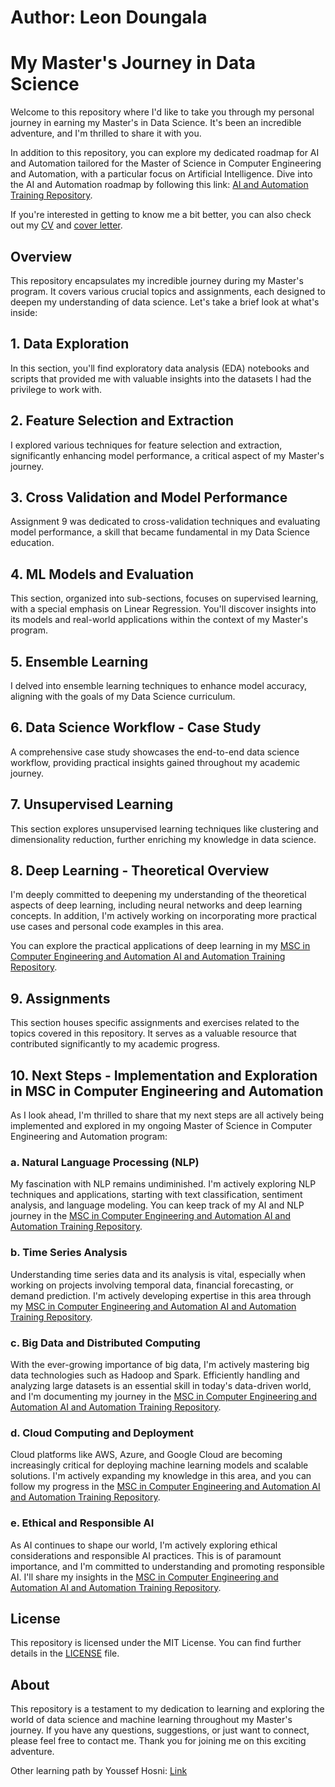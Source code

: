 # Author: Leon Doungala
# My Master's Journey in Data Science

Welcome to this repository where I'd like to take you through my personal journey in earning my Master's in Data Science. It's been an incredible adventure, and I'm thrilled to share it with you.

In addition to this repository, you can explore my dedicated roadmap for AI and Automation tailored for the Master of Science in Computer Engineering and Automation, with a particular focus on Artificial Intelligence. Dive into the AI and Automation roadmap by following this link: [AI and Automation Training Repository](https://github.com/LeonDoungala22/AI-and-Automation-Training).

If you're interested in getting to know me a bit better, you can also check out my [CV](https://github.com/LeonDoungala22/my-cv-and-cover-letter) and [cover letter](https://github.com/LeonDoungala22/my-cv-and-cover-letter).

## Overview

This repository encapsulates my incredible journey during my Master's program. It covers various crucial topics and assignments, each designed to deepen my understanding of data science. Let's take a brief look at what's inside:

## 1. Data Exploration

In this section, you'll find exploratory data analysis (EDA) notebooks and scripts that provided me with valuable insights into the datasets I had the privilege to work with.

## 2. Feature Selection and Extraction

I explored various techniques for feature selection and extraction, significantly enhancing model performance, a critical aspect of my Master's journey.

## 3. Cross Validation and Model Performance

Assignment 9 was dedicated to cross-validation techniques and evaluating model performance, a skill that became fundamental in my Data Science education.

## 4. ML Models and Evaluation

This section, organized into sub-sections, focuses on supervised learning, with a special emphasis on Linear Regression. You'll discover insights into its models and real-world applications within the context of my Master's program.

## 5. Ensemble Learning

I delved into ensemble learning techniques to enhance model accuracy, aligning with the goals of my Data Science curriculum.

## 6. Data Science Workflow - Case Study

A comprehensive case study showcases the end-to-end data science workflow, providing practical insights gained throughout my academic journey.

## 7. Unsupervised Learning

This section explores unsupervised learning techniques like clustering and dimensionality reduction, further enriching my knowledge in data science.

## 8. Deep Learning - Theoretical Overview

I'm deeply committed to deepening my understanding of the theoretical aspects of deep learning, including neural networks and deep learning concepts. In addition, I'm actively working on incorporating more practical use cases and personal code examples in this area.

You can explore the practical applications of deep learning in my [MSC in Computer Engineering and Automation AI and Automation Training Repository](https://github.com/LeonDoungala22/AI-and-Automation-Training).

## 9. Assignments

This section houses specific assignments and exercises related to the topics covered in this repository. It serves as a valuable resource that contributed significantly to my academic progress.

## 10. Next Steps - Implementation and Exploration in MSC in Computer Engineering and Automation

As I look ahead, I'm thrilled to share that my next steps are all actively being implemented and explored in my ongoing Master of Science in Computer Engineering and Automation program:

### a. Natural Language Processing (NLP)

My fascination with NLP remains undiminished. I'm actively exploring NLP techniques and applications, starting with text classification, sentiment analysis, and language modeling. You can keep track of my AI and NLP journey in the [MSC in Computer Engineering and Automation AI and Automation Training Repository](https://github.com/LeonDoungala22/AI-and-Automation-Training).

### b. Time Series Analysis

Understanding time series data and its analysis is vital, especially when working on projects involving temporal data, financial forecasting, or demand prediction. I'm actively developing expertise in this area through my [MSC in Computer Engineering and Automation AI and Automation Training Repository](https://github.com/LeonDoungala22/AI-and-Automation-Training).

### c. Big Data and Distributed Computing

With the ever-growing importance of big data, I'm actively mastering big data technologies such as Hadoop and Spark. Efficiently handling and analyzing large datasets is an essential skill in today's data-driven world, and I'm documenting my journey in the [MSC in Computer Engineering and Automation AI and Automation Training Repository](https://github.com/LeonDoungala22/AI-and-Automation-Training).

### d. Cloud Computing and Deployment

Cloud platforms like AWS, Azure, and Google Cloud are becoming increasingly critical for deploying machine learning models and scalable solutions. I'm actively expanding my knowledge in this area, and you can follow my progress in the [MSC in Computer Engineering and Automation AI and Automation Training Repository](https://github.com/LeonDoungala22/AI-and-Automation-Training).

### e. Ethical and Responsible AI

As AI continues to shape our world, I'm actively exploring ethical considerations and responsible AI practices. This is of paramount importance, and I'm committed to understanding and promoting responsible AI. I'll share my insights in the [MSC in Computer Engineering and Automation AI and Automation Training Repository](https://github.com/LeonDoungala22/AI-and-Automation-Training).

## License

This repository is licensed under the MIT License. You can find further details in the [LICENSE](LICENSE) file.

## About

This repository is a testament to my dedication to learning and exploring the world of data science and machine learning throughout my Master's journey. If you have any questions, suggestions, or just want to connect, please feel free to contact me. Thank you for joining me on this exciting adventure.


Other learning path by Youssef Hosni: [Link](https://www.linkedin.com/posts/youssef-hosni-b2960b135_if-you-are-working-on-a-machine-learning-activity-7128380756099276800-wowV?utm_source=share&utm_medium=member_desktop)
